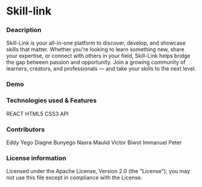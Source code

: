 # Skill-link 
### Deacription
Skill-Link is your all-in-one platform to discover, develop, and showcase skills that matter. Whether you're looking to learn something new, share your expertise, or connect with others in your field, Skill-Link helps bridge the gap between passion and opportunity. Join a growing community of learners, creators, and professionals — and take your skills to the next level.

### Demo 

### Technologies used & Features
REACT 
HTML5
CSS3
API

### Contributors
Eddy Yego
Diagne Bunyego
Nasra Maulid
Victor Biwot
Immanuel Peter

### License information 
Licensed under the Apache License, Version 2.0 (the "License");
   you may not use this file except in compliance with the License.
